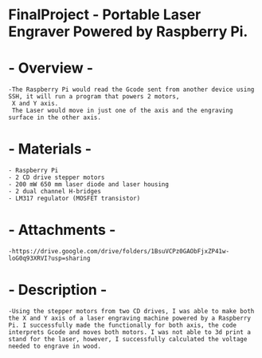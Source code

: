# FinalProject - Portable Laser Engraver Powered by Raspberry Pi.

# - Overview -

    -The Raspberry Pi would read the Gcode sent from another device using SSH, it will run a program that powers 2 motors, 
     X and Y axis. 
     The Laser would move in just one of the axis and the engraving surface in the other axis.

# - Materials - 

    - Raspberry Pi
    - 2 CD drive stepper motors
    - 200 mW 650 mm laser diode and laser housing
    - 2 dual channel H-bridges
    - LM317 regulator (MOSFET transistor)
    

# - Attachments - 
    -https://drive.google.com/drive/folders/1BsuVCPz0GAObFjxZP41w-loG0q93XRVI?usp=sharing
    
    
# - Description -
    -Using the stepper motors from two CD drives, I was able to make both the X and Y axis of a laser engraving machine powered by a Raspberry Pi. I successfully made the functionally for both axis, the code interprets Gcode and moves both motors. I was not able to 3d print a stand for the laser, however, I successfully calculated the voltage needed to engrave in wood. 
    
